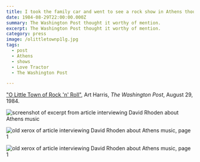 ```yaml
---
title: I took the family car and went to see a rock show in Athens though I was underage
date: 1984-08-29T22:00:00.000Z
summary: The Washington Post thought it worthy of mention.
excerpt: The Washington Post thought it worthy of mention.
category: press
image: /olittletownp1lg.jpg
tags:
  - post 
  - Athens
  - shows
  - Love Tractor
  - The Washington Post

---
```


["O Little Town of Rock 'n' Roll"](https://www.washingtonpost.com/archive/lifestyle/1984/08/29/o-little-town-of-rock-n-roll/73724f2b-8b49-4db9-b586-c6607ee265a5/), Art Harris, _The Washington Post_, August 29, 1984.


![screenshot of excerpt from article interviewing David Rhoden about Athens music](/static/img/press/athens-article-screenshot.png)

![old xerox of article interviewing David Rhoden about Athens music, page 1](/static/img/press/olittletownp1lg.jpg)

![old xerox of article interviewing David Rhoden about Athens music, page 1](/static/img/press/olittletownp2lg.jpg)
